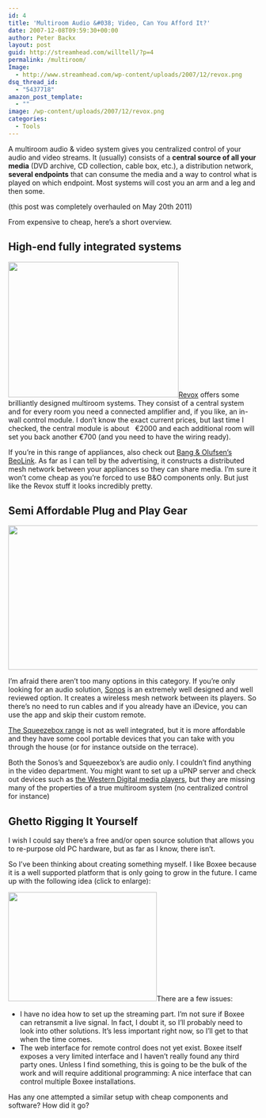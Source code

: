 ```yaml
---
id: 4
title: 'Multiroom Audio &#038; Video, Can You Afford It?'
date: 2007-12-08T09:59:30+00:00
author: Peter Backx
layout: post
guid: http://streamhead.com/willtell/?p=4
permalink: /multiroom/
Image:
  - http://www.streamhead.com/wp-content/uploads/2007/12/revox.png
dsq_thread_id:
  - "5437718"
amazon_post_template:
  - ""
image: /wp-content/uploads/2007/12/revox.png
categories:
  - Tools
---
```

A multiroom audio & video system gives you centralized control of your audio and video streams. It (usually) consists of a **central source of all your media** (DVD archive, CD collection, cable box, etc.), a distribution network, **several endpoints** that can consume the media and a way to control what is played on which endpoint. Most systems will cost you an arm and a leg and then some.

<!--more-->(this post was completely overhauled on May 20th 2011)

From expensive to cheap, here&#8217;s a short overview.

## High-end fully integrated systems

<p style="text-align: left;">
  <a title="Revox multiroom options" href="http://www.revox.com/#/multiroom/mr_options"><img class="size-full wp-image-3243 aligncenter" title="revox_resystem_m100" src="http://www.streamhead.com/wp-content/uploads/2007/12/revox_resystem_m100.png" alt="" width="344" height="273" srcset="http://www.streamhead.com/wp-content/uploads/2007/12/revox_resystem_m100.png 344w, http://www.streamhead.com/wp-content/uploads/2007/12/revox_resystem_m100-300x238.png 300w" sizes="(max-width: 344px) 100vw, 344px" />Revox</a> offers some brilliantly designed multiroom systems. They consist of a central system and for every room you need a connected amplifier and, if you like, an in-wall control module. I don&#8217;t know the exact current prices, but last time I checked, the central module is about   €2000 and each additional room will set you back another €700 (and you need to have the wiring ready).
</p>

If you&#8217;re in this range of appliances, also check out [Bang & Olufsen&#8217;s BeoLink](http://www.bang-olufsen.com/home-integration-beolink "BeoLink - Bang & Olufsen"). As far as I can tell by the advertising, it constructs a distributed mesh network between your appliances so they can share media. I&#8217;m sure it won&#8217;t come cheap as you&#8217;re forced to use B&O components only. But just like the Revox stuff it looks incredibly pretty.

## Semi Affordable Plug and Play Gear

<img class="aligncenter size-full wp-image-3245" title="sonos_zoneplayer_120" src="http://www.streamhead.com/wp-content/uploads/2007/12/sonos_zoneplayer_120.png" alt="" width="510" height="291" srcset="http://www.streamhead.com/wp-content/uploads/2007/12/sonos_zoneplayer_120.png 510w, http://www.streamhead.com/wp-content/uploads/2007/12/sonos_zoneplayer_120-300x171.png 300w" sizes="(max-width: 510px) 100vw, 510px" />

I&#8217;m afraid there aren&#8217;t too many options in this category. If you&#8217;re only looking for an audio solution, [Sonos](http://www.sonos.com/experience/multiroom/Default.aspx?rdr=true&LangType=1033 "Sonos multiroom") is an extremely well designed and well reviewed option. It creates a wireless mesh network between its players. So there&#8217;s no need to run cables and if you already have an iDevice, you can use the app and skip their custom remote.

[The Squeezebox range](http://www.logitech.com/en-us/speakers-audio/wireless-music-systems "Squeezbox wireless music systems") is not as well integrated, but it is more affordable and they have some cool portable devices that you can take with you through the house (or for instance outside on the terrace).

Both the Sonos&#8217;s and Squeezebox&#8217;s are audio only. I couldn&#8217;t find anything in the video department. You might want to set up a uPNP server and check out devices such as [the Western Digital media players](http://www.wdc.com/en/products/homeentertainment/mediaplayers/ "Wester Digital Media Players"), but they are missing many of the properties of a true multiroom system (no centralized control for instance)

## Ghetto Rigging It Yourself

I wish I could say there&#8217;s a free and/or open source solution that allows you to re-purpose old PC hardware, but as far as I know, there isn&#8217;t.

So I&#8217;ve been thinking about creating something myself. I like Boxee because it is a well supported platform that is only going to grow in the future. I came up with the following idea (click to enlarge):

[<img class="aligncenter size-medium wp-image-3246" title="multiroom_concept" src="http://www.streamhead.com/wp-content/uploads/2007/12/multiroom_concept-300x220.png" alt="" width="300" height="220" srcset="http://www.streamhead.com/wp-content/uploads/2007/12/multiroom_concept-300x220.png 300w, http://www.streamhead.com/wp-content/uploads/2007/12/multiroom_concept-1024x753.png 1024w, http://www.streamhead.com/wp-content/uploads/2007/12/multiroom_concept.png 1045w" sizes="(max-width: 300px) 100vw, 300px" />](http://www.streamhead.com/wp-content/uploads/2007/12/multiroom_concept.png)There are a few issues:

  * I have no idea how to set up the streaming part. I&#8217;m not sure if Boxee can retransmit a live signal. In fact, I doubt it, so I&#8217;ll probably need to look into other solutions. It&#8217;s less important right now, so I&#8217;ll get to that when the time comes.
  * The web interface for remote control does not yet exist. Boxee itself exposes a very limited interface and I haven&#8217;t really found any third party ones. Unless I find something, this is going to be the bulk of the work and will require additional programming: A nice interface that can control multiple Boxee installations.

Has any one attempted a similar setup with cheap components and software? How did it go?

<!-- AddThis Advanced Settings generic via filter on the_content -->

<!-- AddThis Share Buttons generic via filter on the_content -->